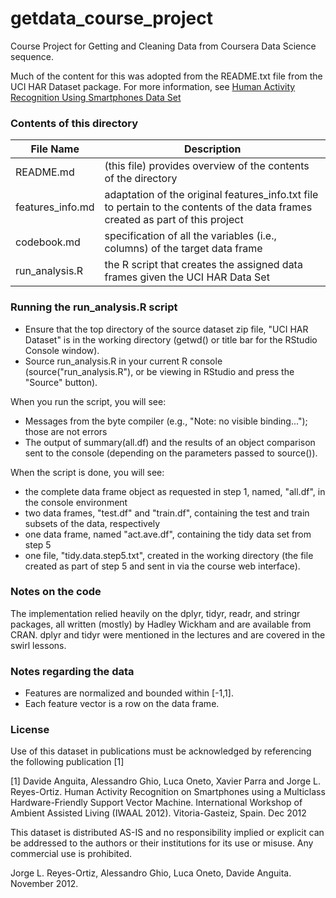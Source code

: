 # getdata_course_project

Course Project for Getting and Cleaning Data from Coursera Data Science sequence. 

Much of the content for this was adopted from the README.txt file from the UCI HAR Dataset package.
For more information, see [Human Activity Recognition Using Smartphones Data Set](http://archive.ics.uci.edu/ml/datasets/Human+Activity+Recognition+Using+Smartphones)

### Contents of this directory

File Name | Description
--------- | -----------
README.md | (this file) provides overview of the contents of the directory
features_info.md | adaptation of the original features_info.txt file to pertain to the contents of the data frames created as part of this project
codebook.md | specification of all the variables (i.e., columns) of the target data frame
run_analysis.R | the R script that creates the assigned data frames given the UCI HAR Data Set


### Running the run_analysis.R script
* Ensure that the top directory of the source dataset zip file, "UCI HAR Dataset" is in the working directory (getwd() or title bar for the RStudio Console window).
* Source run_analysis.R in your current R console (source("run_analysis.R"), or be viewing in
RStudio and press the "Source" button).

When you run the script, you will see:

* Messages from the byte compiler (e.g., "Note: no visible binding..."); those are not errors
* The output of summary(all.df) and the results of an object comparison sent to the console (depending
on the parameters passed to source()).

When the script is done, you will see:

* the complete data frame object as requested in step 1, named, "all.df", in the console environment
* two data frames, "test.df" and "train.df", containing the test and train subsets of the data,
respectively
* one data frame, named "act.ave.df", containing the tidy data set from step 5
* one file, "tidy.data.step5.txt", created in the working directory (the file created as part of step 5
and sent in via the course web interface).

### Notes on the code
The implementation relied heavily on the dplyr, tidyr, readr, and stringr packages, all written (mostly) by Hadley Wickham and are available from CRAN. dplyr and tidyr were mentioned in the lectures and are covered in the swirl lessons.

### Notes regarding the data

* Features are normalized and bounded within [-1,1].
* Each feature vector is a row on the data frame.

### License

Use of this dataset in publications must be acknowledged by referencing the following publication [1] 

[1] Davide Anguita, Alessandro Ghio, Luca Oneto, Xavier Parra and Jorge L. Reyes-Ortiz. Human Activity Recognition on Smartphones using a Multiclass Hardware-Friendly Support Vector Machine. International Workshop of Ambient Assisted Living (IWAAL 2012). Vitoria-Gasteiz, Spain. Dec 2012

This dataset is distributed AS-IS and no responsibility implied or explicit can be addressed to the authors or their institutions for its use or misuse. Any commercial use is prohibited.

Jorge L. Reyes-Ortiz, Alessandro Ghio, Luca Oneto, Davide Anguita. November 2012.
